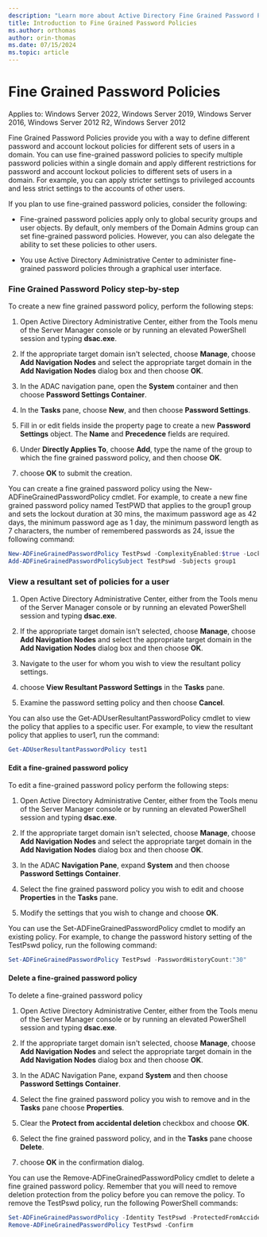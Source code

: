```yaml
---
description: "Learn more about Active Directory Fine Grained Password Policies"
title: Introduction to Fine Grained Password Policies
ms.author: orthomas
author: orin-thomas
ms.date: 07/15/2024
ms.topic: article
---
```

# Fine Grained Password Policies

Applies to: Windows Server 2022, Windows Server 2019, Windows Server 2016, Windows Server 2012 R2, Windows Server 2012

Fine Grained Password Policies provide you with a way to define different password and account lockout policies for different sets of users in a domain. You can use fine-grained password policies to specify multiple password policies within a single domain and apply different restrictions for password and account lockout policies to different sets of users in a domain. For example, you can apply stricter settings to privileged accounts and less strict settings to the accounts of other users. 

If you plan to use fine-grained password policies, consider the following:

- Fine-grained password policies apply only to global security groups and user objects. By default, only members of the Domain Admins group can set fine-grained password policies. However, you can also delegate the ability to set these policies to other users. 

- You use Active Directory Administrative Center to administer fine-grained password policies through a graphical user interface.

### Fine Grained Password Policy step-by-step

To create a new fine grained password policy, perform the following steps:

1. Open Active Directory Administrative Center, either from the Tools menu of the Server Manager console or by running an elevated PowerShell session and typing **dsac.exe**.

2. If the appropriate target domain isn't selected, choose **Manage**, choose **Add Navigation Nodes** and select the appropriate target domain in the **Add Navigation Nodes** dialog box and then choose **OK**.

3. In the ADAC navigation pane, open the **System** container and then choose **Password Settings Container**.

4. In the **Tasks** pane, choose **New**, and then choose **Password Settings**.

5. Fill in or edit fields inside the property page to create a new **Password Settings** object. The **Name** and **Precedence** fields are required.

6. Under **Directly Applies To**, choose **Add**, type the name of the group to which the fine grained password policy, and then choose **OK**.

7. choose **OK** to submit the creation.

You can create a fine grained password policy using the New-ADFineGrainedPasswordPolicy cmdlet. For example, to create a new fine grained password policy named TestPWD that applies to the group1 group and sets the lockout duration at 30 mins, the maximum password age as 42 days, the minimum password age as 1 day, the minimum password length as 7 characters, the number of remembered passwords as 24, issue the following command:

```powershell
New-ADFineGrainedPasswordPolicy TestPswd -ComplexityEnabled:$true -LockoutDuration:"00:30:00" -LockoutObservationWindow:"00:30:00" -LockoutThreshold:"0" -MaxPasswordAge:"42.00:00:00" -MinPasswordAge:"1.00:00:00" -MinPasswordLength:"7" -PasswordHistoryCount:"24" -Precedence:"1" -ReversibleEncryptionEnabled:$false -ProtectedFromAccidentalDeletion:$true
Add-ADFineGrainedPasswordPolicySubject TestPswd -Subjects group1
```

### View a resultant set of policies for a user

1. Open Active Directory Administrative Center, either from the Tools menu of the Server Manager console or by running an elevated PowerShell session and typing **dsac.exe**.

2. If the appropriate target domain isn't selected, choose **Manage**, choose **Add Navigation Nodes** and select the appropriate target domain in the **Add Navigation Nodes** dialog box and then choose **OK**.

3. Navigate to the user for whom you wish to view the resultant policy settings.

4. choose **View Resultant Password Settings** in the **Tasks** pane.

5. Examine the password setting policy and then choose **Cancel**.

You can also use the Get-ADUserResultantPasswordPolicy cmdlet to view the policy that applies to a specific user. For example, to view the resultant policy that applies to user1, run the command:

```powershell
Get-ADUserResultantPasswordPolicy test1
```
####  Edit a fine-grained password policy

To edit a fine-grained password policy perform the following steps:

1. Open Active Directory Administrative Center, either from the Tools menu of the Server Manager console or by running an elevated PowerShell session and typing **dsac.exe**.

2. If the appropriate target domain isn't selected, choose **Manage**, choose **Add Navigation Nodes** and select the appropriate target domain in the **Add Navigation Nodes** dialog box and then choose **OK**.

3. In the ADAC **Navigation Pane**, expand **System** and then choose **Password Settings Container**.

4. Select the fine grained password policy you wish to edit and choose **Properties** in the **Tasks** pane.

5. Modify the settings that you wish to change and choose **OK**.

You can use the Set-ADFineGrainedPasswordPolicy cmdlet to modify an existing policy. For example, to change the password history setting of the TestPswd policy, run the following command:

```powershell
Set-ADFineGrainedPasswordPolicy TestPswd -PasswordHistoryCount:"30"
```
#### Delete a fine-grained password policy

To delete a fine-grained password policy

1. Open Active Directory Administrative Center, either from the Tools menu of the Server Manager console or by running an elevated PowerShell session and typing **dsac.exe**.

2. If the appropriate target domain isn't selected, choose **Manage**, choose **Add Navigation Nodes** and select the appropriate target domain in the **Add Navigation Nodes** dialog box and then choose **OK**.

3. In the ADAC Navigation Pane, expand **System** and then choose **Password Settings Container**.

4. Select the fine grained password policy you wish to remove and in the **Tasks** pane choose **Properties**.

5. Clear the **Protect from accidental deletion** checkbox and choose **OK**.

6. Select the fine grained password policy, and in the **Tasks** pane choose **Delete**.

7. choose **OK** in the confirmation dialog.

You can use the Remove-ADFineGrainedPasswordPolicy cmdlet to delete a fine grained password policy. Remember that you will need to remove deletion protection from the policy before you can remove the policy. To remove the TestPswd policy, run the following PowerShell commands:

```powershell
Set-ADFineGrainedPasswordPolicy -Identity TestPswd -ProtectedFromAccidentalDeletion $False
Remove-ADFineGrainedPasswordPolicy TestPswd -Confirm
```
